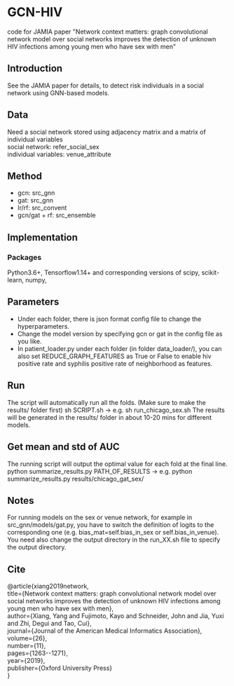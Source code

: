 # GCN-HIV
code for JAMIA paper "Network context matters: graph convolutional network model over social networks improves the detection of unknown HIV infections among young men who have sex with men"

## Introduction
See the JAMIA paper for details, to detect risk individuals in a social network using GNN-based models.  

## Data
Need a social network stored using adjacency matrix and a matrix of individual variables  
    social network: refer_social_sex  
    individual variables: venue_attribute  

## Method
- gcn: src_gnn  
- gat: src_gnn  
- lr/rf: src_convent  
- gcn/gat + rf: src_ensemble  

## Implementation
### Packages
Python3.6+, Tensorflow1.14+ and corresponding versions of scipy, scikit-learn, numpy, 

## Parameters
- Under each folder, there is json format config file to change the hyperparameters.  
- Change the model version by specifying gcn or gat in the config file as you like.  
- In patient_loader.py under each folder (in folder data_loader/), you can also set REDUCE_GRAPH_FEATURES as True or False to enable hiv positive rate and syphilis positive rate of neighborhood as features.

## Run
The script will automatically run all the folds. (Make sure to make the results/ folder first)
sh SCRIPT.sh -> e.g. sh run_chicago_sex.sh
The results will be generated in the results/ folder in about 10-20 mins for different models.

## Get mean and std of AUC
The running script will output the optimal value for each fold at the final line.
python summarize_results.py PATH_OF_RESULTS -> e.g. python summarize_results.py results/chicago_gat_sex/

## Notes
For running models on the sex or venue network, for example in src_gnn/models/gat.py, you have to switch the definition of logits to the corresponding one (e.g. bias_mat=self.bias_in_sex or self.bias_in_venue). You need also change the output directory in the run_XX.sh file to specify the output directory.  

## Cite
@article{xiang2019network,  
  title={Network context matters: graph convolutional network model over social networks improves the detection of unknown HIV infections among young men who have sex with men},  
  author={Xiang, Yang and Fujimoto, Kayo and Schneider, John and Jia, Yuxi and Zhi, Degui and Tao, Cui},  
  journal={Journal of the American Medical Informatics Association},  
  volume={26},  
  number={11},  
  pages={1263--1271},  
  year={2019},  
  publisher={Oxford University Press}  
}  
